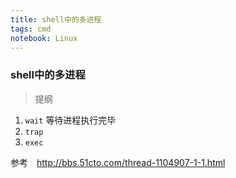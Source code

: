```yaml
---
title: shell中的多进程
tags: cmd
notebook: Linux
---
```



### shell中的多进程



> 提纲

1. `wait` 等待进程执行完毕
2. `trap`
3. `exec`


参考　http://bbs.51cto.com/thread-1104907-1-1.html
